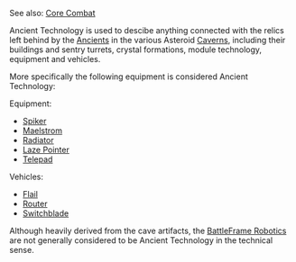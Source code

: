 See also: [Core Combat](../items/Core_Combat.md)

Ancient Technology is used to descibe anything connected with the relics left
behind by the [Ancients](Ancients.md) in the various Asteroid
[Caverns](../locations/Caverns.md), including their buildings and sentry
turrets, crystal formations, module technology, equipment and vehicles.

More specifically the following equipment is considered Ancient Technology:

Equipment:

- [Spiker](../weapons/Spiker.md)
- [Maelstrom](../weapons/Maelstrom.md)
- [Radiator](../weapons/Radiator.md)
- [Laze Pointer](../weapons/Laze_Pointer.md)
- [Telepad](../weapons/Telepad.md)

Vehicles:

- [Flail](../items/Flail.md)
- [Router](../vehicles/Router.md)
- [Switchblade](../items/Switchblade.md)

Although heavily derived from the cave artifacts, the
[BattleFrame Robotics](../vehicles/BattleFrame_Robotics.md) are not generally
considered to be Ancient Technology in the technical sense.

<!--[category:Terminology](category:Terminology.md)-->
